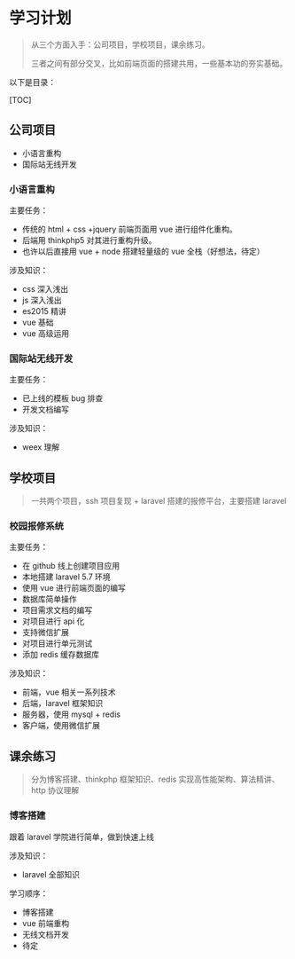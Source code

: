 # 学习计划

> 从三个方面入手：公司项目，学校项目，课余练习。
>
> 三者之间有部分交叉，比如前端页面的搭建共用，一些基本功的夯实基础。

以下是目录：

[TOC]

## 公司项目

- 小语言重构
- 国际站无线开发

### 小语言重构

主要任务：

- 传统的 html + css +jquery 前端页面用 vue 进行组件化重构。
- 后端用 thinkphp5 对其进行重构升级。
- 也许以后直接用 vue + node 搭建轻量级的 vue 全栈（好想法，待定）

涉及知识：

- css 深入浅出
- js 深入浅出
- es2015 精讲
- vue 基础
- vue 高级运用

### 国际站无线开发

主要任务：

- 已上线的模板 bug 排查
- 开发文档编写

涉及知识：

- weex 理解



## 学校项目

> 一共两个项目，ssh 项目复现 + laravel 搭建的报修平台，主要搭建 laravel

### 校园报修系统

主要任务：

- 在 github 线上创建项目应用
- 本地搭建 laravel 5.7 环境
- 使用 vue 进行前端页面的编写
- 数据库简单操作
- 项目需求文档的编写
- 对项目进行 api 化
- 支持微信扩展
- 对项目进行单元测试
- 添加 redis 缓存数据库

涉及知识：

- 前端，vue 相关一系列技术
- 后端，laravel 框架知识
- 服务器，使用 mysql + redis 
- 客户端，使用微信扩展



## 课余练习

> 分为博客搭建、thinkphp 框架知识、redis 实现高性能架构、算法精讲、http 协议理解

### 博客搭建

跟着 laravel 学院进行简单，做到快速上线

涉及知识：

- laravel 全部知识





学习顺序：

- 博客搭建
- vue 前端重构
- 无线文档开发
- 待定

